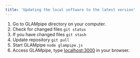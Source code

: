 ```yaml
---
title: 'Updating the local software to the latest version'
---
```


1. Go to GLAMpipe directory on your computer.
3. Check for changed files ```git status```
5. If you have changed files ```git stash```
7. Update repository ```git pull```
9. Start GLAMpipe ```node glampipe.js```
11. Access GLAMpipe, type [localhost:3000](http://localhost:3000) in your browser.

